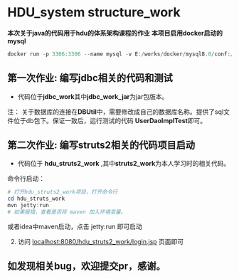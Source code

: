 # HDU_system structure_work

**本次关于java的代码用于hdu的体系架构课程的作业**
**本项目启用docker启动的mysql**

```powershell
docker run -p 3306:3306 --name mysql -v E:/works/docker/mysql8.0/conf:/etc/mysql/conf.d -v E:/works/docker/mysql8.0/logs:/var/log/mysql -v E:/works/docker/mysql8.0/data:/var/lib/mysql -e MYSQL_ROOT_PASSWORD=123456 -d mysql:latest --default-authentication-plugin=mysql_native_password
```

## **第一次作业:** 编写jdbc相关的代码和测试

- 代码位于**jdbc_work**其中**jdbc_work_jar**为jar包版本。



注： 关于数据库的连接在**DBUtil**中，需要修改成自己的数据库名称。提供了sql文件位于db包下。保证一致后，运行测试的代码 **UserDaoImplTest**即可。



## **第二次作业:** 编写struts2相关的代码项目启动

- 代码位于 **hdu_struts2_work** ,其中**struts2_work**为本人学习时的相关代码。


命令行启动：

~~~powershell
# 打开hdu_struts2_work项目，打开命令行
cd hdu_struts_work
mvn jetty:run
# 如果报错，查看是否将 maven 加入环境变量。
~~~

或者idea中maven启动，点击 jetty:run 即可启动 

2. 访问 [localhost:8080/hdu_struts2_work/login.jsp]() 页面即可



## 如发现相关bug，欢迎提交pr，感谢。
